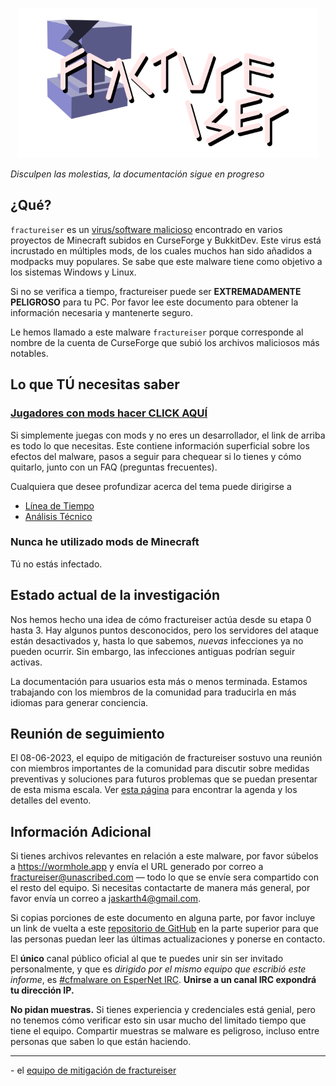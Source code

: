 <p align="center">
    <img src="../../docs/media/logo.svg" alt="fractureiser logo" height="240">
</p>

*Disculpen las molestias, la documentación sigue en progreso*

## ¿Qué?
`fractureiser` es un [virus/software malicioso](https://en.wikipedia.org/wiki/Computer_virus) encontrado en varios proyectos de Minecraft subidos en CurseForge y BukkitDev. Este virus está incrustado en múltiples mods, de los cuales muchos han sido añadidos a modpacks muy populares. Se sabe que este malware tiene como objetivo a los sistemas Windows y Linux.

Si no se verifica a tiempo, fractureiser puede ser **EXTREMADAMENTE PELIGROSO** para tu PC. Por favor lee este documento para obtener la información necesaria y mantenerte seguro.

Le hemos llamado a este malware `fractureiser` porque corresponde al nombre de la cuenta de CurseForge que subió los archivos maliciosos más notables.

## Lo que TÚ necesitas saber

### [Jugadores con mods hacer CLICK AQUÍ](docs/users.md)

Si simplemente juegas con mods y no eres un desarrollador, el link de arriba es todo lo que necesitas. Este contiene información superficial sobre los efectos del malware, pasos a seguir para chequear si lo tienes y cómo quitarlo, junto con un FAQ (preguntas frecuentes).

Cualquiera que desee profundizar acerca del tema puede dirigirse a
* [Línea de Tiempo](docs/timeline.md)
* [Análisis Técnico](docs/tech.md)

### Nunca he utilizado mods de Minecraft

Tú no estás infectado.

## Estado actual de la investigación

Nos hemos hecho una idea de cómo fractureiser actúa desde su etapa 0 hasta 3. Hay algunos puntos desconocidos, pero los servidores del ataque están desactivados y, hasta lo que sabemos, *nuevas* infecciones ya no pueden ocurrir. Sin embargo, las infecciones antiguas podrían seguir activas.

La documentación para usuarios esta más o menos terminada. Estamos trabajando con los miembros de la comunidad para traducirla en más idiomas para generar conciencia.

## Reunión de seguimiento
El 08-06-2023, el equipo de mitigación de fractureiser sostuvo una reunión con miembros importantes de la comunidad para discutir sobre medidas preventivas y soluciones para futuros problemas que se puedan presentar de esta misma escala.
Ver [esta página](https://github.com/fractureiser-investigation/fractureiser/blob/main/docs/2023-06-08-meeting.md) para encontrar la agenda y los detalles del evento.

## Información Adicional

Si tienes archivos relevantes en relación a este malware, por favor súbelos a https://wormhole.app y envía el URL generado por correo a fractureiser@unascribed.com — todo lo que se envíe sera compartido con el resto del equipo. Si necesitas contactarte de manera más general, por favor envía un correo a jaskarth4@gmail.com.

Si copias porciones de este documento en alguna parte, por favor incluye un link de vuelta a este [repositorio de GitHub](https://github.com/fractureiser-investigation/fractureiser) en la parte superior para que las personas puedan leer las últimas actualizaciones y ponerse en contacto.

El **único** canal público oficial al que te puedes unir sin ser invitado personalmente, y que es *dirigido por el mismo equipo que escribió este informe*, es [#cfmalware on EsperNet IRC](https://webchat.esper.net/?channels=cfmalware). **Unirse a un canal IRC expondrá tu dirección IP.**

**No pidan muestras.** Si tienes experiencia y credenciales está genial, pero no tenemos cómo verificar esto sin usar mucho del limitado tiempo que tiene el equipo. Compartir muestras se malware es peligroso, incluso entre personas que saben lo que están haciendo.

---

\- el [equipo de mitigación de fractureiser](docs/credits.md)

